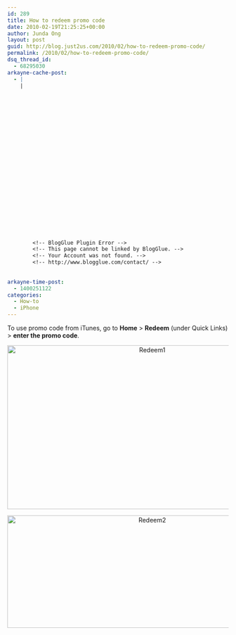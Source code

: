 ```yaml
---
id: 289
title: How to redeem promo code
date: 2010-02-19T21:25:25+00:00
author: Junda Ong
layout: post
guid: http://blog.just2us.com/2010/02/how-to-redeem-promo-code/
permalink: /2010/02/how-to-redeem-promo-code/
dsq_thread_id:
  - 68295030
arkayne-cache-post:
  - |
    |
        
        
        
        
        
        
        
        
        
        
        
        
        
        
        
        
        
        
        
        
        
        
        
        <!-- BlogGlue Plugin Error -->
        <!-- This page cannot be linked by BlogGlue. -->
        <!-- Your Account was not found. -->
        <!-- http://www.blogglue.com/contact/ -->
        
        
arkayne-time-post:
  - 1400251122
categories:
  - How-to
  - iPhone
---
```

To use promo code from iTunes, go to **Home** > **Redeem** (under Quick Links) > **enter the promo code**.

<p align="center">
  <a href="http://blog.just2us.com/wp-content/uploads/2010/02/Redeem1.jpg" onclick="__gaTracker('send', 'event', 'outbound-article', 'http://blog.just2us.com/wp-content/uploads/2010/02/Redeem1.jpg', '');"><img title="Redeem1" style="border-right: 0px; border-top: 0px; display: inline; border-left: 0px; border-bottom: 0px" height="373" alt="Redeem1" src="http://blog.just2us.com/wp-content/uploads/2010/02/Redeem1_thumb.jpg" width="644" border="0" /></a>
</p>

<p align="center">
  <a href="http://blog.just2us.com/wp-content/uploads/2010/02/Redeem2.png" onclick="__gaTracker('send', 'event', 'outbound-article', 'http://blog.just2us.com/wp-content/uploads/2010/02/Redeem2.png', '');"><img title="Redeem2" style="border-right: 0px; border-top: 0px; display: inline; border-left: 0px; border-bottom: 0px" height="256" alt="Redeem2" src="http://blog.just2us.com/wp-content/uploads/2010/02/Redeem2_thumb.png" width="644" border="0" /></a>
</p>

<div style="font-size:0px;height:0px;line-height:0px;margin:0;padding:0;clear:both">
</div>